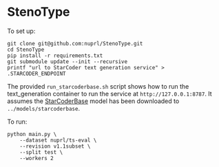# StenoType

To set up:

    git clone git@github.com:nuprl/StenoType.git
    cd StenoType
    pip install -r requirements.txt
    git submodule update --init --recursive
    printf "url to StarCoder text generation service" > .STARCODER_ENDPOINT

The provided `run_starcoderbase.sh` script shows how to run the text_generation
container to run the service at `http://127.0.0.1:8787`. It assumes the
[StarCoderBase](https://huggingface.co/bigcode/starcoderbase) model has been
downloaded to `../models/starcoderbase`.

To run:

    python main.py \
        --dataset nuprl/ts-eval \
        --revision v1.1subset \
        --split test \
        --workers 2
